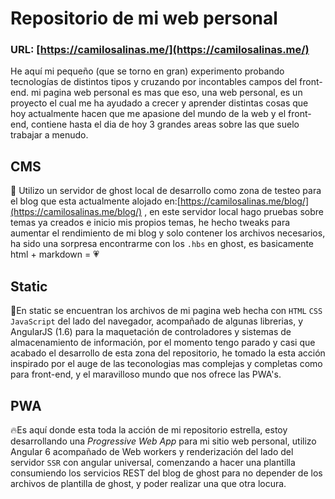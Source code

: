 # Repositorio de mi web personal
### URL: [https://camilosalinas.me/](https://camilosalinas.me/)
He aquí mi pequeño (que se torno en gran) experimento probando tecnologías de distintos tipos y cruzando por incontables campos del front-end. mi pagina web personal es mas que eso, una web personal, es un proyecto el cual me ha ayudado a crecer y aprender distintas cosas que hoy actualmente hacen que me apasione del mundo de la web y el front-end, contiene hasta el dia de hoy 3 grandes areas sobre las que suelo trabajar a menudo.



## CMS
👻 Utilizo un servidor de ghost local de desarrollo como zona de testeo para el blog que esta actualmente alojado en:[https://camilosalinas.me/blog/](https://camilosalinas.me/blog/) , en este servidor local hago pruebas sobre temas ya creados e inicio mis propios temas, he hecho tweaks para aumentar el rendimiento de mi blog y solo contener los archivos necesarios, ha sido una sorpresa encontrarme con los `.hbs` en ghost, es basicamente html + markdown = 💗

## Static
🛑En static se encuentran los archivos de mi pagina web hecha con `HTML` `CSS` `JavaScript` del lado del navegador, acompañado de algunas librerias, y AngularJS (1.6)  para la maquetación de controladores y sistemas de almacenamiento de información, por el momento tengo parado y casi que acabado el desarrollo de esta zona del repositorio, he tomado la esta acción inspirado por el auge de las teconologias mas complejas y completas como para front-end, y el maravilloso mundo que nos ofrece las PWA's.

## PWA
🔥Es aquí donde esta toda la acción de mi repositorio estrella, estoy desarrollando una *Progressive Web App* para mi sitio web personal, utilizo Angular 6 acompañado de Web workers y renderización del lado del servidor `SSR` con angular universal, comenzando a hacer una plantilla consumiendo los servicios REST del blog de ghost para no depender de los archivos de plantilla de ghost, y poder realizar una que otra locura.

